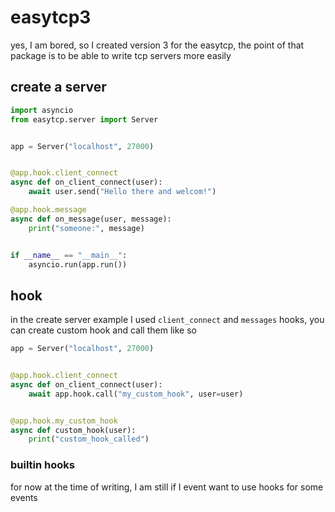 
# easytcp3 
yes, I am bored, so I created version 3 for the easytcp, the point of that package is to be able to write
tcp servers more easily

## create a server
```py
import asyncio
from easytcp.server import Server


app = Server("localhost", 27000)


@app.hook.client_connect
async def on_client_connect(user):
    await user.send("Hello there and welcom!")

@app.hook.message
async def on_message(user, message):
    print("someone:", message)


if __name__ == "__main__":
    asyncio.run(app.run())
```

## hook
in the create server example I used `client_connect` and `messages` hooks,
you can create custom hook and call them like so

```py
app = Server("localhost", 27000)


@app.hook.client_connect
async def on_client_connect(user):
    await app.hook.call("my_custom_hook", user=user)


@app.hook.my_custom_hook
async def custom_hook(user):
    print("custom_hook_called")
```


### builtin hooks
for now at the time of writing, I am still if I event want to use
hooks for some events
